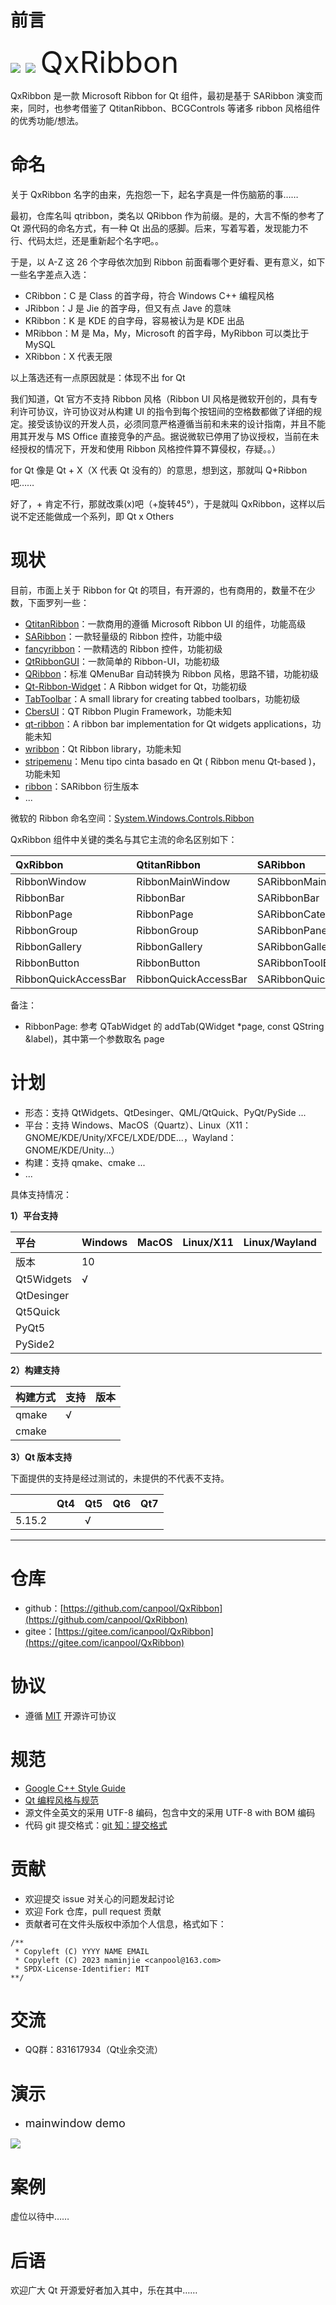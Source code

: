 # 前言

<div align="left"><img src="./doc/images/qt.png">&nbsp;&nbsp;<img src="./doc/images/logo.png">&nbsp;&nbsp;<font size=8>QxRibbon</font></div>

QxRibbon 是一款 Microsoft Ribbon for Qt 组件，最初是基于 SARibbon 演变而来，同时，也参考借鉴了 QtitanRibbon、BCGControls 等诸多 ribbon 风格组件的优秀功能/想法。

# 命名

关于 QxRibbon 名字的由来，先抱怨一下，起名字真是一件伤脑筋的事……

最初，仓库名叫 qtribbon，类名以 QRibbon 作为前缀。是的，大言不惭的参考了 Qt 源代码的命名方式，有一种 Qt 出品的感脚。后来，写着写着，发现能力不行、代码太烂，还是重新起个名字吧。。

于是，以 A-Z 这 26 个字母依次加到 Ribbon 前面看哪个更好看、更有意义，如下一些名字差点入选：
- CRibbon：C 是 Class 的首字母，符合 Windows C++ 编程风格
- JRibbon：J 是 Jie 的首字母，但又有点 Jave 的意味
- KRibbon：K 是 KDE 的自字母，容易被认为是 KDE 出品
- MRibbon：M 是 Ma，My，Microsoft 的首字母，MyRibbon 可以类比于 MySQL
- XRibbon：X 代表无限

以上落选还有一点原因就是：体现不出 for Qt

我们知道，Qt 官方不支持 Ribbon 风格（Ribbon UI 风格是微软开创的，具有专利许可协议，许可协议对从构建 UI 的指令到每个按钮间的空格数都做了详细的规定。接受该协议的开发人员，必须同意严格遵循当前和未来的设计指南，并且不能用其开发与 MS Office 直接竞争的产品。据说微软已停用了协议授权，当前在未经授权的情况下，开发和使用 Ribbon 风格控件算不算侵权，存疑。。）

for Qt 像是 Qt + X（X 代表 Qt 没有的）的意思，想到这，那就叫 Q+Ribbon 吧……

好了，+ 肯定不行，那就改乘(x)吧（+旋转45°），于是就叫 QxRibbon，这样以后说不定还能做成一个系列，即 Qt x Others


# 现状

目前，市面上关于 Ribbon for Qt 的项目，有开源的，也有商用的，数量不在少数，下面罗列一些：

- [QtitanRibbon](https://www.devmachines.com/qtitanribbon-overview.html)：一款商用的遵循 Microsoft Ribbon UI 的组件，功能高级
- [SARibbon](https://gitee.com/czyt1988/SARibbon)：一款轻量级的 Ribbon 控件，功能中级
- [fancyribbon](https://gitee.com/icanpool/qtcanpool/tree/master/demos/fancyribbon)：一款精选的 Ribbon 控件，功能初级
- [QtRibbonGUI](https://github.com/liang1057/QtRibbonGUI)：一款简单的 Ribbon-UI，功能初级
- [QRibbon](https://github.com/gnibuoz/QRibbon)：标准 QMenuBar 自动转换为 Ribbon 风格，思路不错，功能初级
- [Qt-Ribbon-Widget](https://github.com/martijnkoopman/Qt-Ribbon-Widget)：A Ribbon widget for Qt，功能初级
- [TabToolbar](https://github.com/SeriousAlexej/TabToolbar)：A small library for creating tabbed toolbars，功能初级
- [CbersUI](https://github.com/longhuan2018/CbersUI)：QT Ribbon Plugin Framework，功能未知
- [qt-ribbon](https://github.com/nedrysoft/qt-ribbon)：A ribbon bar implementation for Qt widgets applications，功能未知
- [wribbon](https://github.com/wteamit/wribbon)：Qt Ribbon library，功能未知
- [stripemenu](https://github.com/remizero/stripemenu)：Menu tipo cinta basado en Qt ( Ribbon menu Qt-based )，功能未知
- [ribbon](https://github.com/weiwucs/ribbon)：SARibbon 衍生版本
- ...

微软的 Ribbon 命名空间：[System.Windows.Controls.Ribbon](https://learn.microsoft.com/zh-cn/dotnet/api/system.windows.controls.ribbon?view=windowsdesktop-8.0)

QxRibbon 组件中关键的类名与其它主流的命名区别如下：

|QxRibbon|QtitanRibbon|SARibbon|BCGControls|
|:---|:---|:---|:---|
|RibbonWindow|RibbonMainWindow|SARibbonMainWindow|N/A|
|RibbonBar|RibbonBar|SARibbonBar|CBCGPRibbonBar|
|RibbonPage|RibbonPage|SARibbonCategory|CBCGPRibbonCategory|
|RibbonGroup|RibbonGroup|SARibbonPanel|CBCGPRibbonPanel|
|RibbonGallery|RibbonGallery|SARibbonGallery|N/A|
|RibbonButton|RibbonButton|SARibbonToolButton|CBCGPRibbonButton|
|RibbonQuickAccessBar|RibbonQuickAccessBar|SARibbonQuickAccessBar|CBCGPRibbonQuickAccessToolbar|

备注：
- RibbonPage: 参考 QTabWidget 的 addTab(QWidget *page, const QString &label)，其中第一个参数取名 page

# 计划

- 形态：支持 QtWidgets、QtDesinger、QML/QtQuick、PyQt/PySide ...
- 平台：支持 Windows、MacOS（Quartz）、Linux（X11：GNOME/KDE/Unity/XFCE/LXDE/DDE...，Wayland：GNOME/KDE/Unity...）
- 构建：支持 qmake、cmake ...
- ...

具体支持情况：

**1）平台支持**

|平台|Windows|MacOS|Linux/X11|Linux/Wayland|
|:---|:---|:---|:---|:---|
|版本|10||||
|Qt5Widgets|√||||
|QtDesinger|||||
|Qt5Quick|||||
|PyQt5|||||
|PySide2|||||


**2）构建支持**

|构建方式|支持|版本|
|:---|:---|:---|
|qmake|√||
|cmake|||

**3）Qt 版本支持**

下面提供的支持是经过测试的，未提供的不代表不支持。

||Qt4|Qt5|Qt6|Qt7|
|:---|:---|:---|:---|:---|
|5.15.2||√|||

---

# 仓库
- github：[https://github.com/canpool/QxRibbon](https://github.com/canpool/QxRibbon)
- gitee：[https://gitee.com/icanpool/QxRibbon](https://gitee.com/icanpool/QxRibbon)


# 协议
* 遵循 [MIT](./LICENSE) 开源许可协议

# 规范
* [Google C++ Style Guide](http://google.github.io/styleguide/cppguide.html)
* [Qt 编程风格与规范](https://blog.csdn.net/qq_35488967/article/details/70055490)
* 源文件全英文的采用 UTF-8 编码，包含中文的采用 UTF-8 with BOM 编码
* 代码 git 提交格式：[git 知：提交格式](https://blog.csdn.net/canpool/article/details/126005367)

# 贡献
* 欢迎提交 issue 对关心的问题发起讨论
* 欢迎 Fork 仓库，pull request 贡献
* 贡献者可在文件头版权中添加个人信息，格式如下：
```
/**
 * Copyleft (C) YYYY NAME EMAIL
 * Copyleft (C) 2023 maminjie <canpool@163.com>
 * SPDX-License-Identifier: MIT
**/
```

# 交流
* QQ群：831617934（Qt业余交流）

# 演示
- <font size=4>mainwindow demo</font>

![](./doc/images/mainwindow.png)

# 案例

虚位以待中……

# 后语

欢迎广大 Qt 开源爱好者加入其中，乐在其中……
